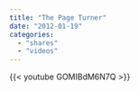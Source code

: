 ```yaml
---
title: "The Page Turner"
date: "2012-01-19"
categories:
  - "shares"
  - "videos"
---
```


{{< youtube GOMIBdM6N7Q >}}
